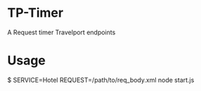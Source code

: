 TP-Timer
========

A Request timer Travelport endpoints

Usage
=====

$ SERVICE=Hotel REQUEST=/path/to/req_body.xml node start.js
